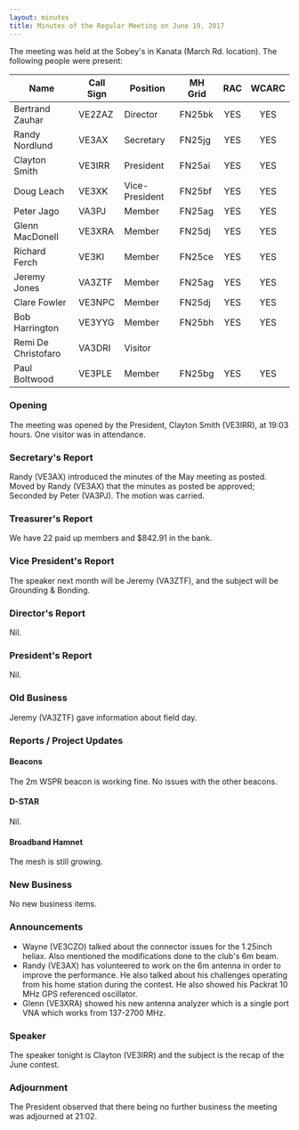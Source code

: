 ```yaml
---
layout: minutes
title: Minutes of the Regular Meeting on June 19, 2017
---
```


The meeting was held at the Sobey's in Kanata (March Rd. location).
The following people were present:

| Name             | Call Sign | Position       | MH Grid | RAC | WCARC |
|------------------|-----------|----------------|---------|:---:|:-----:|
| Bertrand Zauhar  | VE2ZAZ    | Director       | FN25bk  | YES |  YES  |
| Randy Nordlund   | VE3AX     | Secretary      | FN25jg  | YES |  YES  |
| Clayton Smith    | VE3IRR    | President      | FN25ai  | YES |  YES  |
| Doug Leach       | VE3XK     | Vice-President | FN25bf  | YES |  YES  |
| Peter Jago       | VA3PJ     | Member         | FN25ag  | YES |  YES  |
| Glenn MacDonell  | VE3XRA    | Member         | FN25dj  | YES |  YES  |
| Richard Ferch    | VE3KI     | Member         | FN25ce  | YES |  YES  |
| Jeremy Jones     | VA3ZTF    | Member         | FN25ag  | YES |  YES  |
| Clare Fowler     | VE3NPC    | Member         | FN25dj  | YES |  YES  |
| Bob Harrington   | VE3YYG    | Member         | FN25bh  | YES |  YES  |
| Remi De Christofaro | VA3DRI | Visitor        |         |     |       |
| Paul Boltwood    | VE3PLE    | Member         | FN25bg  | YES |  YES  |

### Opening

The meeting was opened by the President, Clayton Smith (VE3IRR), at 19:03 hours.
One visitor was in attendance.

### Secretary's Report

Randy (VE3AX) introduced the minutes of the May meeting as posted.
Moved by Randy (VE3AX) that the minutes as posted be approved; Seconded by Peter (VA3PJ).
The motion was carried.

### Treasurer's Report

We have 22 paid up members and $842.91 in the bank.

### Vice President's Report

The speaker next month will be Jeremy (VA3ZTF), and the subject will be Grounding & Bonding.

### Director's Report

Nil.

### President's Report

Nil.

### Old Business

Jeremy (VA3ZTF) gave information about field day.

### Reports / Project Updates

#### Beacons

The 2m WSPR beacon is working fine. No issues with the other beacons.

#### D-STAR

Nil.

#### Broadband Hamnet

The mesh is still growing.

### New Business

No new business items.

### Announcements

* Wayne (VE3CZO) talked about the connector issues for the 1.25inch heliax. Also mentioned the modifications done to the club's 6m beam.
* Randy (VE3AX) has volunteered to work on the 6m antenna in order to improve the performance. He also talked about his challenges operating from his home station during the contest. He also showed his Packrat 10 MHz GPS referenced oscillator.
* Glenn (VE3XRA) showed his new antenna analyzer which is a single port VNA which works from 137-2700 MHz.

### Speaker

The speaker tonight is Clayton (VE3IRR) and the subject is the recap of the June contest.

### Adjournment

The President observed that there being no further business the meeting was
adjourned at 21:02.
